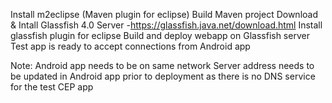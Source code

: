 Install m2eclipse (Maven plugin for eclipse)
Build Maven project
Download & Intall Glassfish 4.0 Server -https://glassfish.java.net/download.html
Install glassfish plugin for eclipse
Build and deploy webapp on Glassfish server
Test app is ready to accept connections from Android app

Note: Android app needs to be on same network
Server address needs to be updated in Android app prior to deployment as there is no DNS service for the test CEP app

